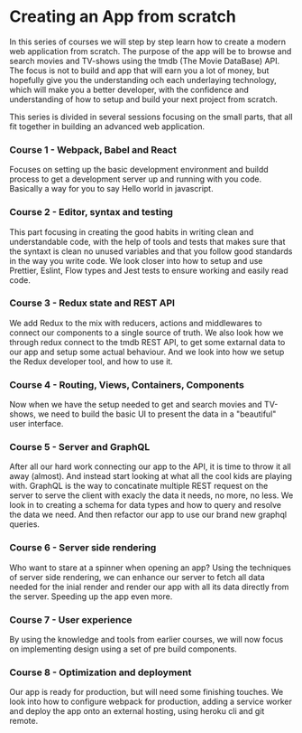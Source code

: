 # Creating an App from scratch

In this series of courses we will step by step learn how to create a modern web application from scratch. The purpose of the app will be to browse and search movies and TV-shows using the tmdb (The Movie DataBase) API. The focus is not to build and app that will earn you a lot of money, but hopefully give you the understanding och each underlaying technology, which will make you a better developer, with the confidence and understanding of how to setup and build your next project from scratch.

This series is divided in several sessions focusing on the small parts, that all fit together in building an advanced web application.

### Course 1 - Webpack, Babel and React

Focuses on setting up the basic development environment and buildd process to get a development server up and running with you code. Basically a way for you to say Hello world in javascript.

### Course 2 - Editor, syntax and testing

This part focusing in creating the good habits in writing clean and understandable code, with the help of tools and tests that makes sure that the syntaxt is clean no unused variables and that you follow good standards in the way you write code. We look closer into how to setup and use Prettier, Eslint, Flow types and Jest tests to ensure working and easily read code.

### Course 3 - Redux state and REST API

We add Redux to the mix with reducers, actions and middlewares to connect our components to a single source of truth. We also look how we through redux connect to the tmdb REST API, to get some extarnal data to our app and setup some actual behaviour. And we look into how we setup the Redux developer tool, and how to use it.

### Course 4 - Routing, Views, Containers, Components

Now when we have the setup needed to get and search movies and TV-shows, we need to build the basic UI to present the data in a "beautiful" user interface.

### Course 5 - Server and GraphQL

After all our hard work connecting our app to the API, it is time to throw it all away (almost). And instead start looking at what all the cool kids are playing with. GraphQL is the way to concatinate multiple REST request on the server to serve the client with exacly the data it needs, no more, no less. We look in to creating a schema for data types and how to query and resolve the data we need. And then refactor our app to use our brand new graphql queries.

### Course 6 - Server side rendering

Who want to stare at a spinner when opening an app? Using the techniques of server side rendering, we can enhance our server to fetch all data needed for the inial render and render our app with all its data directly from the server. Speeding up the app even more.

### Course 7 - User experience

By using the knowledge and tools from earlier courses, we will now focus on implementing design using a set of pre build components.

### Course 8 - Optimization and deployment

Our app is ready for production, but will need some finishing touches. We look into how to configure webpack for production, adding a service worker and deploy the app onto an external hosting, using heroku cli and git remote.
